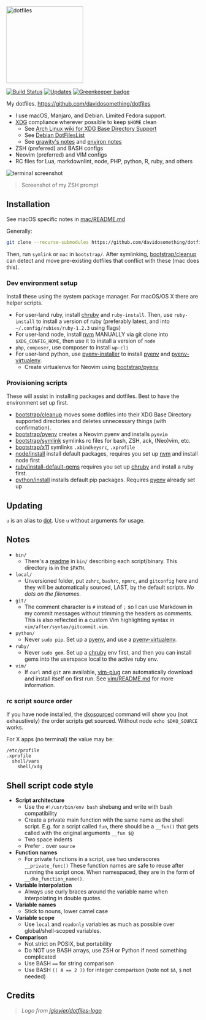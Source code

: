 <img alt="dotfiles" width="200" src="https://cdn.rawgit.com/davidosomething/dotfiles/master/meta/dotfiles-logo.png">

[![Build Status](https://travis-ci.org/davidosomething/dotfiles.svg?branch=dev)](https://travis-ci.org/davidosomething/dotfiles) [![Updates](https://pyup.io/repos/github/davidosomething/dotfiles/shield.svg)](https://pyup.io/repos/github/davidosomething/dotfiles/) [![Greenkeeper badge](https://badges.greenkeeper.io/davidosomething/dotfiles.svg)](https://greenkeeper.io/)

My dotfiles. <https://github.com/davidosomething/dotfiles>

- I use macOS, Manjaro, and Debian. Limited Fedora support.
- [XDG] compliance wherever possible to keep `$HOME` clean
    - See [Arch Linux wiki for XDG Base Directory Support]
    - See [Debian DotFilesList]
    - See [grawity's notes] and [environ notes]
- ZSH (preferred) and BASH configs
- Neovim (preferred) and VIM configs
- RC files for Lua, markdownlint, node, PHP, python, R, ruby, and others

![terminal screenshot][screenshot]
> Screenshot of my ZSH prompt

## Installation

See macOS specific notes in [mac/README.md](mac/README.md)

Generally:

```sh
git clone --recurse-submodules https://github.com/davidosomething/dotfiles ~/.dotfiles
```

Then, run `symlink` or `mac` in `bootstrap/`.
After symlinking, [bootstrap/cleanup](bootstrap/cleanup) can detect and move
pre-existing dotfiles that conflict with these (mac does this).

### Dev environment setup

Install these using the system package manager. For macOS/OS X there are helper
scripts.

- For user-land ruby, install [chruby] and `ruby-install`. Then, use
  `ruby-install` to install a version of ruby (preferably latest, and into
  `~/.config/rubies/ruby-1.2.3` using flags)
- For user-land node, install [nvm] MANUALLY via git clone into
  `$XDG_CONFIG_HOME`, then use it to install a version of `node`
- `php`, `composer`, use composer to install `wp-cli`
- For user-land python, use [pyenv-installer] to install [pyenv] and
  [pyenv-virtualenv].
    - Create virtualenvs for Neovim using [bootstrap/pyenv](bootstrap/pyenv)

### Provisioning scripts

These will assist in installing packages and dotfiles. Best to have the
environment set up first.

- [bootstrap/cleanup](bootstrap/cleanup) moves some dotfiles into their XDG
  Base Directory supported directories and deletes unnecessary things (with
  confirmation).
- [bootstrap/pyenv](bootstrap/pyenv) creates a Neovim pyenv and installs
  `pynvim`
- [bootstrap/symlink](bootstrap/symlink) symlinks rc files for bash, ZSH,
  ack, (Neo)vim, etc.
- [bootstrap/x11](bootstrap/x11) symlinks `.xbindkeysrc`, `.xprofile`
- [node/install](node/install) install default packages, requires you set up
  [nvm] and install node first
- [ruby/install-default-gems](ruby/install-default-gems) requires you set up
  [chruby] and install a ruby first.
- [python/install](python/install) installs default pip packages. Requires
  [pyenv] already set up

## Updating

`u` is an alias to [dot](bin/dot). Use `u` without arguments for usage.

## Notes

- `bin/`
    - There's a [readme](bin/README.md) in `bin/` describing each
      script/binary. This directory is in the `$PATH`.
- `local/`
    - Unversioned folder, put `zshrc`, `bashrc`, `npmrc`, and `gitconfig` here
      and they will be automatically sourced, LAST, by the default scripts. _No
      dots on the filenames._
- `git/`
    - The comment character is `#` instead of `;` so I can use Markdown
      in my commit messages without trimming the headers as comments. This is
      also reflected in a custom Vim highlighting syntax in
      `vim/after/syntax/gitcommit.vim`.
- `python/`
    - Never `sudo pip`. Set up a [pyenv], and use a [pyenv-virtualenv].
- `ruby/`
    - Never `sudo gem`. Set up a [chruby] env first, and then you can install
      gems into the userspace local to the active ruby env.
- `vim/`
    - If `curl` and `git` are available,
      [vim-plug](https://github.com/junegunn/vim-plug) can automatically
      download and install itself on first run. See
      [vim/README.md](vim/README.md) for more information.

### rc script source order

If you have node installed, the [dkosourced](bin/dkosourced) command will show
you (not exhaustively) the order scripts get sourced. Without node `echo
$DKO_SOURCE` works.

For X apps (no terminal) the value may be:

```text
/etc/profile
.xprofile
  shell/vars
    shell/xdg
```

## Shell script code style

- **Script architecture**
    - Use the `#!/usr/bin/env bash` shebang and write with bash compatibility
    - Create a private main function with the same name as the shell script.
      E.g. for a script called `fun`, there should be a `__fun()` that gets
      called with the original arguments `__fun $@`
    - Two space indents
    - Prefer `.` over `source`
- **Function names**
    - For private functions in a script, use two underscores `__private_func()`
      These function names are safe to reuse after running the script once. When
      namespaced, they are in the form of `__dko_function_name()`.
- **Variable interpolation**
    - Always use curly braces around the variable name when interpolating in
      double quotes.
- **Variable names**
    - Stick to nouns, lower camel case
- **Variable scope**
    - Use `local` and `readonly` variables as much as possible over
      global/shell-scoped variables.
- **Comparison**
    - Not strict on POSIX, but portability
    - Do NOT use BASH arrays, use ZSH or Python if need something complicated
    - Use BASH `==` for string comparison
    - Use BASH `(( A == 2 ))` for integer comparison (note not `$A`, `$` not
      needed)

## Credits

> _Logo from [jglovier/dotfiles-logo]_

[Arch Linux wiki for XDG Base Directory Support]: https://wiki.archlinux.org/index.php/XDG_Base_Directory_support
[Debian DotFilesList]: https://wiki.debian.org/DotFilesList
[Fira (Fura) Mono for Powerline]: https://github.com/powerline/fonts
[XDG]: https://standards.freedesktop.org/basedir-spec/basedir-spec-latest.html
[chruby]: https://github.com/postmodern/chruby
[environ notes]: https://github.com/grawity/dotfiles/blob/master/.environ.notes
[google shell style]: https://google.github.io/styleguide/shell.xml
[grawity's notes]: https://github.com/grawity/dotfiles/blob/master/.dotfiles.notes
[jglovier/dotfiles-logo]: https://github.com/jglovier/dotfiles-logo
[nvm]: https://github.com/nvm-sh/nvm
[pyenv-installer]: https://github.com/yyuu/pyenv-installer
[pyenv-virtualenv]: https://github.com/pyenv/pyenv-virtualenv
[pyenv]: https://github.com/pyenv/pyenv
[screenshot]: https://raw.githubusercontent.com/davidosomething/dotfiles/744f9dc096a240906d71af35cfe0eaad7d9c2abb/meta/terminal-potatonuc.png
